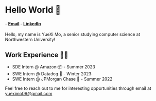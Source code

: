 # Hello World 👋

#### - [Email](mailto:yueximo09@gmail.com) - [LinkedIn](https://www.linkedin.com/in/yueximo/)

Hello, my name is YueXi Mo, a senior studying computer science at Northwestern University!

## Work Experience 👨‍💻
- SDE Intern @ Amazon 📦 - Summer 2023
- SWE Intern @ Datadog 🐶 - Winter 2023
- SWE Intern @ JPMorgan Chase 🏦 - Summer 2022

Feel free to reach out to me for interesting opportunities through email at yueximo09@gmail.com

